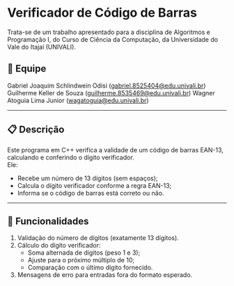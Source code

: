 # Verificador de Código de Barras

Trata-se de um trabalho apresentado para a disciplina de Algoritmos e Programação I, do Curso de Ciência da Computação, da Universidade do Vale do Itajaí (UNIVALI).

## 🚀 Equipe

Gabriel Joaquim Schlindwein Odisi (gabriel.8525404@edu.univali.br)
Guilherme Keller de Souza (guilherme.8535469@edu.univali.br)
Wagner Atoguia Lima Junior (wagatoguia@edu.univali.br)

---

## 📋 Descrição

Este programa em C++ verifica a validade de um código de barras EAN-13, calculando e conferindo o dígito verificador.  
Ele:

- Recebe um número de 13 dígitos (sem espaços);
- Calcula o dígito verificador conforme a regra EAN-13;
- Informa se o código de barras está correto ou não.

---

## 🎯 Funcionalidades

1. Validação do número de dígitos (exatamente 13 dígitos).  
2. Cálculo do dígito verificador:  
   - Soma alternada de dígitos (peso 1 e 3);  
   - Ajuste para o próximo múltiplo de 10;  
   - Comparação com o último dígito fornecido.  
3. Mensagens de erro para entradas fora do formato esperado.
